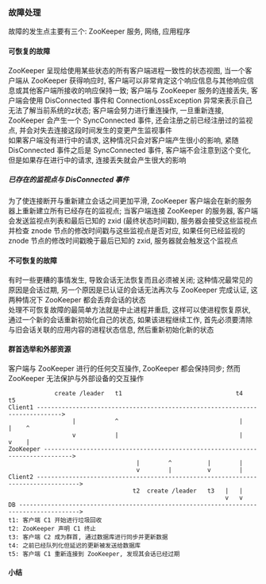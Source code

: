 ### 故障处理
故障的发生点主要有三个: ZooKeeper 服务, 网络, 应用程序

#### 可恢复的故障
ZooKeeper 呈现给使用某些状态的所有客户端进程一致性的状态视图, 当一个客户端从 ZooKeeper 获得响应时, 客户端可以非常肯定这个响应信息与其他响应信息或其他客户端所接收的响应保持一致; 客户端与 ZooKeeper 服务的连接丢失, 客户端会使用 DisConnected 事件和 ConnectionLossException 异常来表示自己无法了解当前系统的z状态; 客户端会努力进行重连操作, 一旦重新连接, ZooKeeper 会产生一个 SyncConnected 事件, 还会注册之前已经注册过的监视点, 并会对失去连接这段时间发生的变更产生监视事件  
如果客户端没有进行中的请求, 这种情况只会对客户端产生很小的影响, 紧随 DisConnected 事件之后是 SyncConnected 事件, 客户端不会注意到这个变化, 但是如果存在进行中的请求, 连接丢失就会产生很大的影响

##### 已存在的监视点与 DisConnected 事件
为了使连接断开与重新建立会话之间更加平滑, ZooKeeper 客户端会在新的服务器上重新建立所有已经存在的监视点; 当客户端连接 ZooKeeper 的服务器, 客户端会发送监视点列表和最后已知的 zxid (最终状态时间戳), 服务器会接受这些监视点并检查 znode 节点的修改时间戳与这些监视点是否对应, 如果任何已经监视的 znode 节点的修改时间戳晚于最后已知的 zxid, 服务器就会触发这个监视点

#### 不可恢复的故障
有时一些更糟的事情发生, 导致会话无法恢复而且必须被关闭; 这种情况最常见的原因是会话过期, 另一个原因是已认证的会话无法再次与 ZooKeeper 完成认证, 这两种情况下 ZooKeeper 都会丢弃会话的状态  
处理不可恢复故障的最简单方法就是中止进程并重启, 这样可以使进程恢复原状, 通过一个新的会话重新初始化自己的状态, 如果该进程继续工作, 首先必须要清除与旧会话关联的应用内容的进程状态信息, 然后重新初始化新的状态

#### 群首选举和外部资源
客户端与 ZooKeeper 进行的任何交互操作, ZooKeeper 都会保持同步; 然而 ZooKeeper 无法保护与外部设备的交互操作
```
             create /leader   t1                                t4   t5
Client1 ----------------------------------------------------------------------------->
                  |           ^                                  |    |    ^
                  v           |                                  |    v    |
ZooKeeper ------------------------------------------------------------------------------>
                                    |        ^          |        |
                                    v        |          v        |
Client2 ---------------------------------------------------------------------------------->
                                   t2  create /leader   t3   |   |
                                                             v   v
DB --------------------------------------------------------------------------------------->
t1: 客户端 C1 开始进行垃圾回收
t2: ZooKeeper 声明 C1 终止
t3: 客户端 C2 成为群首, 通过数据库进行同步并更新数据
t4: 之前已经队列化但延迟的更新被发送给数据库
t5: 客户端 C1 重新连接到 ZooKeeper, 发现其会话已经过期
```

#### 小结
